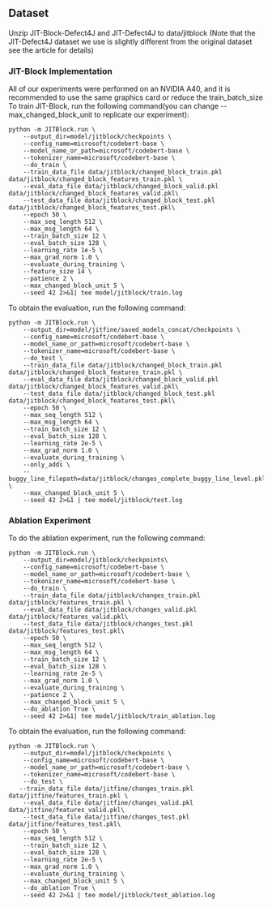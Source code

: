 ## Dataset

Unzip JIT-Block-Defect4J and JIT-Defect4J to data/jitblock (Note that the JIT-Defect4J dataset we use is slightly different from the original dataset see the article for details)

### **JIT-Block Implementation**

All of our experiments were performed on an NVIDIA A40, and it is recommended to use the same graphics card or reduce the train_batch_size
To train JIT-Block, run the following command(you can change --max_changed_block_unit to replicate our experiment):

```shell
python -m JITBlock.run \
    --output_dir=model/jitblock/checkpoints \
    --config_name=microsoft/codebert-base \
    --model_name_or_path=microsoft/codebert-base \
    --tokenizer_name=microsoft/codebert-base \
    --do_train \
    --train_data_file data/jitblock/changed_block_train.pkl data/jitblock/changed_block_features_train.pkl \
    --eval_data_file data/jitblock/changed_block_valid.pkl data/jitblock/changed_block_features_valid.pkl\
    --test_data_file data/jitblock/changed_block_test.pkl data/jitblock/changed_block_features_test.pkl\
    --epoch 50 \
    --max_seq_length 512 \
    --max_msg_length 64 \
    --train_batch_size 12 \
    --eval_batch_size 128 \
    --learning_rate 1e-5 \
    --max_grad_norm 1.0 \
    --evaluate_during_training \
    --feature_size 14 \
    --patience 2 \
    --max_changed_block_unit 5 \
    --seed 42 2>&1| tee model/jitblock/train.log

```

To obtain the evaluation, run the following command:

```shell
python -m JITBlock.run \
    --output_dir=model/jitfine/saved_models_concat/checkpoints \
    --config_name=microsoft/codebert-base \
    --model_name_or_path=microsoft/codebert-base \
    --tokenizer_name=microsoft/codebert-base \
    --do_test \
    --train_data_file data/jitblock/changed_block_train.pkl data/jitblock/changed_block_features_train.pkl \
    --eval_data_file data/jitblock/changed_block_valid.pkl data/jitblock/changed_block_features_valid.pkl\
    --test_data_file data/jitblock/changed_block_test.pkl data/jitblock/changed_block_features_test.pkl\
    --epoch 50 \
    --max_seq_length 512 \
    --max_msg_length 64 \
    --train_batch_size 12 \
    --eval_batch_size 128 \
    --learning_rate 2e-5 \
    --max_grad_norm 1.0 \
    --evaluate_during_training \
    --only_adds \
    --buggy_line_filepath=data/jitblock/changes_complete_buggy_line_level.pkl \
    --max_changed_block_unit 5 \
    --seed 42 2>&1 | tee model/jitblock/test.log

```

### Ablation Experiment

To do the ablation experiment, run the following command:

```shell
python -m JITBlock.run \
    --output_dir=model/jitblock/checkpoints\
    --config_name=microsoft/codebert-base \
    --model_name_or_path=microsoft/codebert-base \
    --tokenizer_name=microsoft/codebert-base \
    --do_train \
    --train_data_file data/jitblock/changes_train.pkl data/jitblock/features_train.pkl \
    --eval_data_file data/jitblock/changes_valid.pkl data/jitblock/features_valid.pkl\
    --test_data_file data/jitblock/changes_test.pkl data/jitblock/features_test.pkl\
    --epoch 50 \
    --max_seq_length 512 \
    --max_msg_length 64 \
    --train_batch_size 12 \
    --eval_batch_size 128 \
    --learning_rate 2e-5 \
    --max_grad_norm 1.0 \
    --evaluate_during_training \
    --patience 2 \
    --max_changed_block_unit 5 \
    --do_ablation True \
    --seed 42 2>&1| tee model/jitblock/train_ablation.log
```

To obtain the evaluation, run the following command:

```shell
python -m JITBlock.run \
    --output_dir=model/jitblock/checkpoints \
    --config_name=microsoft/codebert-base \
    --model_name_or_path=microsoft/codebert-base \
    --tokenizer_name=microsoft/codebert-base \
    --do_test \
   --train_data_file data/jitfine/changes_train.pkl data/jitfine/features_train.pkl \
    --eval_data_file data/jitfine/changes_valid.pkl data/jitfine/features_valid.pkl\
    --test_data_file data/jitfine/changes_test.pkl data/jitfine/features_test.pkl\
    --epoch 50 \
    --max_seq_length 512 \
    --train_batch_size 12 \
    --eval_batch_size 128 \
    --learning_rate 2e-5 \
    --max_grad_norm 1.0 \
    --evaluate_during_training \
    --max_changed_block_unit 5 \
    --do_ablation True \
    --seed 42 2>&1 | tee model/jitblock/test_ablation.log
```

